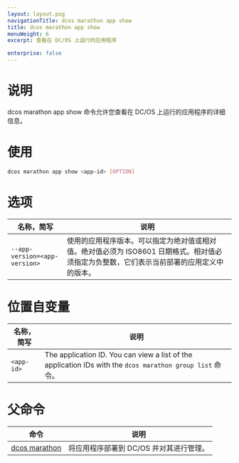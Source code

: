 ```yaml
---
layout: layout.pug
navigationTitle: dcos marathon app show
title: dcos marathon app show
menuWeight: 6
excerpt: 查看在 DC/OS 上运行的应用程序

enterprise: false
---
```


# 说明
dcos marathon app show 命令允许您查看在 DC/OS 上运行的应用程序的详细信息。

# 使用

```bash
dcos marathon app show <app-id> [OPTION]
```

# 选项

| 名称，简写 | 说明 |
|---------|-------------|
| `--app-version=<app-version>` | 使用的应用程序版本。可以指定为绝对值或相对值。绝对值必须为 ISO8601 日期格式。相对值必须指定为负整数，它们表示当前部署的应用定义中的版本。|

# 位置自变量

| 名称，简写 | 说明 |
|---------|-------------|
| `<app-id>`   |   The application ID.  You can view a list of the application IDs with the `dcos marathon group list` 命令。|

# 父命令

| 命令 | 说明 |
|---------|-------------|
| [dcos marathon](/1.11/cli/command-reference/dcos-marathon/) | 将应用程序部署到 DC/OS 并对其进行管理。|


